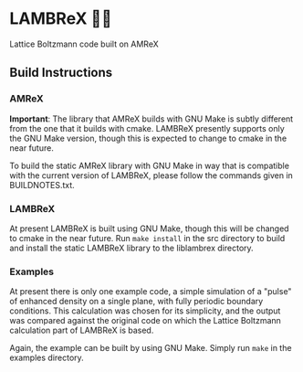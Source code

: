 # LAMBReX :sheep::crown:
Lattice Boltzmann code built on AMReX

## Build Instructions

### AMReX
**Important**: The library that AMReX builds with GNU Make is subtly different from the one that it builds with cmake. LAMBReX presently supports only the GNU Make version, though this is expected to change to cmake in the near future.

To build the static AMReX library with GNU Make in way that is compatible with the current version of LAMBReX, please follow the commands given in BUILDNOTES.txt.

### LAMBReX
At present LAMBReX is built using GNU Make, though this will be changed to cmake in the near future. Run `make install` in the src directory to build and install the static LAMBReX library to the liblambrex directory.

### Examples
At present there is only one example code, a simple simulation of a "pulse" of enhanced density on a single plane, with fully periodic boundary conditions. This calculation was chosen for its simplicity, and the output was compared against the original code on which the Lattice Boltzmann calculation part of LAMBReX is based.

Again, the example can be built by using GNU Make. Simply run `make` in the examples directory.
